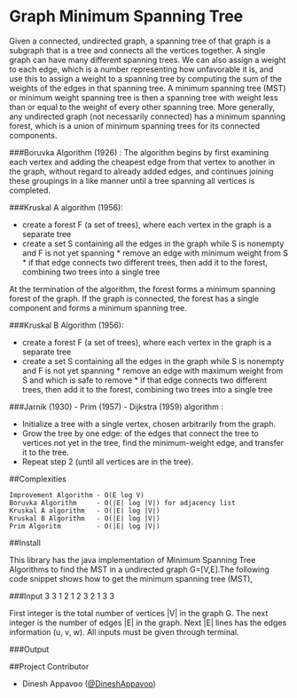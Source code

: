 Graph Minimum Spanning Tree
=========

Given a connected, undirected graph, a spanning tree of that graph is a subgraph that is a tree and connects all the 
vertices together. A single graph can have many different spanning trees. We can also assign a weight to each edge, 
which is a number representing how unfavorable it is, and use this to assign a weight to a spanning tree by computing 
the sum of the weights of the edges in that spanning tree. A minimum spanning tree (MST) or minimum weight spanning tree 
is then a spanning tree with weight less than or equal to the weight of every other spanning tree. More generally, any 
undirected graph (not necessarily connected) has a minimum spanning forest, which is a union of minimum spanning trees 
for its connected components.

###Boruvka Algorithm (1926) :
The algorithm begins by first examining each vertex and adding the cheapest edge from that vertex to another in the graph, 
without regard to already added edges, and continues joining these groupings in a like manner until a tree spanning all 
vertices is completed.

###Kruskal A algorithm (1956):
* create a forest F (a set of trees), where each vertex in the graph is a separate tree
* create a set S containing all the edges in the graph
    while S is nonempty and F is not yet spanning
      * remove an edge with minimum weight from S
      * if that edge connects two different trees, then add it to the forest, combining two trees into a single tree

At the termination of the algorithm, the forest forms a minimum spanning forest of the graph. If the graph is connected, the forest has a single component and forms a minimum spanning tree.

###Kruskal B Algorithm (1956):

* create a forest F (a set of trees), where each vertex in the graph is a separate tree
* create a set S containing all the edges in the graph
    while S is nonempty and F is not yet spanning
      * remove an edge with maximum weight from S and which is safe to remove
      * if that edge connects two different trees, then add it to the forest, combining two trees into a single tree


###Jarnik (1930) - Prim (1957) - Dijkstra (1959) algorithm :

* Initialize a tree with a single vertex, chosen arbitrarily from the graph.
* Grow the tree by one edge: of the edges that connect the tree to vertices not yet in the tree, find the minimum-weight edge, and transfer it to the tree.
* Repeat step 2 (until all vertices are in the tree).

##Complexities

	Improvement Algorithm - O(E log V)
	Boruvka Algorithm     - O(|E| log |V|) for adjacency list
	Kruskal A algorithm   - O(|E| log |V|)
	Kruskal B Algorithm   - O(|E| log |V|)
	Prim Algoritm         - O(|E| log |V|)


##Install

This library has the java implementation of Minimum Spanning Tree Algorithms to find the MST in a 
undirected graph G=[V,E].The following code snippet shows how to get the minimum spanning tree (MST),


###Input
	3 3
	1 2 1
	2 3 2
	1 3 3

First integer is the total number of vertices |V| in the graph G. The next integer is the number of edges |E| in the graph.
Next |E| lines has the edges information (u, v, w). All inputs must be given through terminal.

###Output

  
##Project Contributor

* Dinesh Appavoo ([@DineshAppavoo](https://twitter.com/DineshAppavoo))